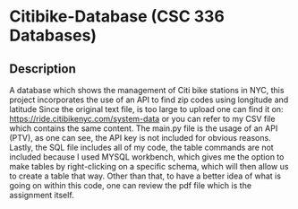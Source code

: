 # Citibike-Database (CSC 336 Databases)
## Description
A database which shows the management of Citi bike stations in NYC, this project incorporates the use of an API to find zip codes using longitude and latitude
Since the original text file, is too large to upload one can find it on: https://ride.citibikenyc.com/system-data or you can refer to my CSV file which contains the same content.
The main.py file is the usage of an API (PTV), as one can see, the API key is not included for obvious reasons. Lastly, the SQL file includes all of my code, the table commands are
not included because I used MYSQL workbench, which gives me the option to make tables by right-clicking on a specific schema, which will then allow us to create a table that way.
Other than that, to have a better idea of what is going on within this code, one can review the pdf file which is the assignment itself.


